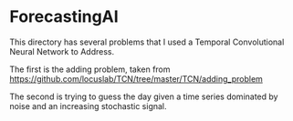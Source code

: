 # ForecastingAI

This directory has several problems that I used a Temporal Convolutional Neural Network to Address.

The first is the adding problem, taken from https://github.com/locuslab/TCN/tree/master/TCN/adding_problem

The second is trying to guess the day given a time series dominated by noise and an increasing stochastic signal.
